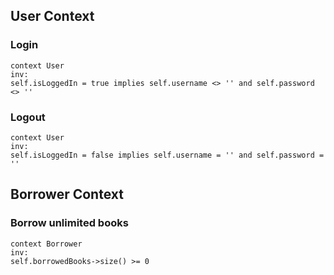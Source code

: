 



## User Context

### Login
```
context User
inv:
self.isLoggedIn = true implies self.username <> '' and self.password <> '' 
```


### Logout
```
context User
inv:
self.isLoggedIn = false implies self.username = '' and self.password = ''
```


## Borrower Context
### Borrow unlimited books
```
context Borrower
inv:
self.borrowedBooks->size() >= 0
```

